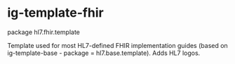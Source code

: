 # ig-template-fhir

package hl7.fhir.template

Template used for most HL7-defined FHIR implementation guides (based on ig-template-base - package = hl7.base.template).  Adds HL7 logos.

